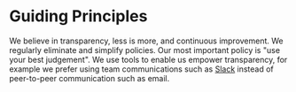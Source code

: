# Guiding Principles

We believe in transparency, less is more, and continuous improvement. We regularly eliminate and simplify policies. Our most important policy is "use your best judgement".
We use tools to enable us empower transparency, for example we prefer using team communications such as [Slack] instead of peer-to-peer communication such as email.

[Slack]: https://harbur.slack.com/
